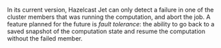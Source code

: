 In its current version, Hazelcast Jet can only detect a failure in one
of the cluster members that was running the computation, and abort the
job. A feature planned for the future is _fault tolerance_: the ability
to go back to a saved snapshot of the computation state and resume the
computation without the failed member.